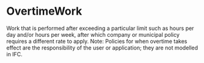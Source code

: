 OvertimeWork
============

Work that is performed after exceeding a particular limit such as hours per day and/or hours per week, after which company or municipal policy requires a different rate to apply.  Note: Policies for when overtime takes effect are the responsibility of the user or application; they are not modelled in IFC.
